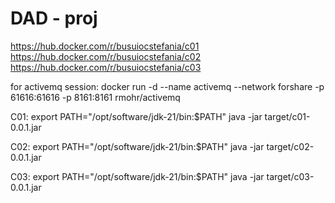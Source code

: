 
# DAD - proj

https://hub.docker.com/r/busuiocstefania/c01
https://hub.docker.com/r/busuiocstefania/c02
https://hub.docker.com/r/busuiocstefania/c03


for activemq session: docker run -d --name activemq --network forshare -p 61616:61616 -p 8161:8161 rmohr/activemq

C01:
export PATH="/opt/software/jdk-21/bin:$PATH"
java -jar target/c01-0.0.1.jar

C02:
export PATH="/opt/software/jdk-21/bin:$PATH"
java -jar target/c02-0.0.1.jar

C03:
export PATH="/opt/software/jdk-21/bin:$PATH"
java -jar target/c03-0.0.1.jar